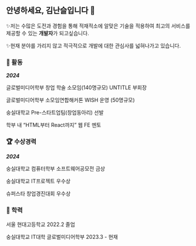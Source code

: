 ## 안녕하세요, 김난슬입니다 🤩

<!--
**seulnan/seulnan** is a ✨ _special_ ✨ repository because its `README.md` (this file) appears on your GitHub profile.

Here are some ideas to get you started:

- 🔭 I’m currently working on ...
- 🌱 I’m currently learning ...
- 👯 I’m looking to collaborate on ...
- 🤔 I’m looking for help with ...
- 💬 Ask me about ...
- 📫 How to reach me: ...
- 😄 Pronouns: ...
- ⚡ Fun fact: ...
-->
✨저는 수많은 도전과 경험을 통해 적재적소에 알맞은 기술을 적용하여 최고의 서비스를 제공할 수 있는 **개발자**가 되고싶습니다. 

✨현재 분야를 가리지 않고 적극적으로 개발에 대한 관심사를 넓혀나가고 있습니다.

### 🌱 활동

***2024*** 

글로벌미디어학부 창업 학술 소모임(140명규모) UNTITLE 부회장

글로벌미디어학부 소모임연합해커톤 WISH 운영 (50명규모)

숭실대학교 Pre-스타트업팀(창업동아리) 선발

학부 내 “HTML부터 React까지” 웹 FE 멘토


### 🏆 수상경력

***2024*** 

숭실대학교 컴퓨터학부 소프트웨어공모전 금상

숭실대학교 IT프로젝트 우수상

슈퍼스타 창업경진대회 우수상


### 💼 학력

서울 현대고등학교 2022.2 졸업

숭실대학교 IT대학 글로벌미디어학부 2023.3 - 현재

